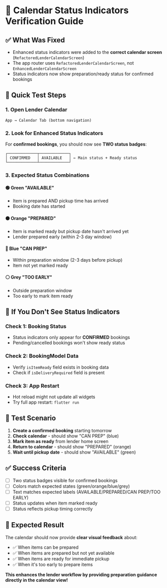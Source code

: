 # 🎯 Calendar Status Indicators Verification Guide

## ✅ **What Was Fixed**
- Enhanced status indicators were added to the **correct calendar screen** (`RefactoredLenderCalendarScreen`)
- The app router uses `RefactoredLenderCalendarScreen`, not `EnhancedLenderCalendarScreen`
- Status indicators now show preparation/ready status for confirmed bookings

## 🧪 **Quick Test Steps**

### **1. Open Lender Calendar**
```
App → Calendar Tab (bottom navigation)
```

### **2. Look for Enhanced Status Indicators**
For **confirmed bookings**, you should now see **TWO status badges**:

```
┌─────────────┬─────────────┐
│ CONFIRMED   │ AVAILABLE   │ ← Main status + Ready status
└─────────────┴─────────────┘
```

### **3. Expected Status Combinations**

#### **🟢 Green "AVAILABLE"**
- Item is prepared AND pickup time has arrived
- Booking date has started

#### **🟠 Orange "PREPARED"**
- Item is marked ready but pickup date hasn't arrived yet
- Lender prepared early (within 2-3 day window)

#### **🔵 Blue "CAN PREP"**
- Within preparation window (2-3 days before pickup)
- Item not yet marked ready

#### **⚪ Grey "TOO EARLY"**
- Outside preparation window
- Too early to mark item ready

## 🚨 **If You Don't See Status Indicators**

### **Check 1: Booking Status**
- Status indicators only appear for **CONFIRMED** bookings
- Pending/cancelled bookings won't show ready status

### **Check 2: BookingModel Data**
- Verify `isItemReady` field exists in booking data
- Check if `isDeliveryRequired` field is present

### **Check 3: App Restart**
- Hot reload might not update all widgets
- Try full app restart: `flutter run`

## 📝 **Test Scenario**

1. **Create a confirmed booking** starting tomorrow
2. **Check calendar** - should show "CAN PREP" (blue)
3. **Mark item as ready** from lender home screen
4. **Return to calendar** - should show "PREPARED" (orange)
5. **Wait until pickup date** - should show "AVAILABLE" (green)

## ✅ **Success Criteria**

- [ ] Two status badges visible for confirmed bookings
- [ ] Colors match expected states (green/orange/blue/grey)
- [ ] Text matches expected labels (AVAILABLE/PREPARED/CAN PREP/TOO EARLY)
- [ ] Status updates when item marked ready
- [ ] Status reflects pickup timing correctly

## 🎉 **Expected Result**

The calendar should now provide **clear visual feedback** about:
- ✅ When items can be prepared
- ✅ When items are prepared but not yet available  
- ✅ When items are ready for immediate pickup
- ✅ When it's too early to prepare items

**This enhances the lender workflow by providing preparation guidance directly in the calendar view!**